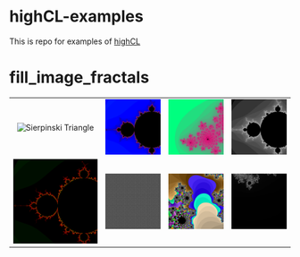 # highCL-examples
This is repo for examples of [highCL](https://github.com/opencl-pure/highCL)
# fill_image_fractals
|                                      |                                |                |                       |
| :----------------------------------: | :----------------------------: | :------------: | :-------------------: |
| ![Sierpinski Triangle](sierpinski_triangle_fractal.png) | ![Mandelbrot](fill_image_fractals/outputs/mandelbrot_blue_red_black_fractal.png) | ![Julia](fill_image_fractals/outputs/julia_fractal.png) | ![Mandelbrot Basic](fill_image_fractals/outputs/mandelbrot_basic_fractal.png) |
| ![Mandelbrot Pseudo Random Colors](fill_image_fractals/outputs/mandelbrot_pseudo_random_colors_fractal.png) | ![Sierpinski Triangle 2](fill_image_fractals/outputs/sierpinski_triangle2_fractal.png) | ![Julia Set](fill_image_fractals/outputs/julia_set_fractal.png) | ![Julia Basic](fill_image_fractals/outputs/julia_basic_fractal.png) |
